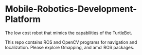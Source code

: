# Mobile-Robotics-Development-Platform
The low cost robot that mimics the capabilities of the TurtleBot.

This repo contains ROS and OpenCV programs for navigation and localization. Please explore Gmapping, and amcl ROS packages.

